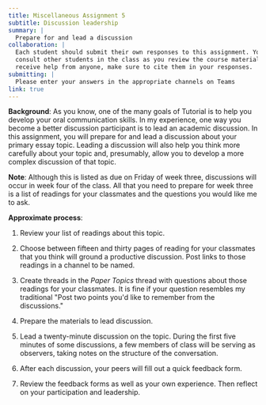 ```yaml
---
title: Miscellaneous Assignment 5
subtitle: Discussion leadership
summary: |
  Prepare for and lead a discussion
collaboration: |
  Each student should submit their own responses to this assignment. You may
  consult other students in the class as you review the course materials. If you
  receive help from anyone, make sure to cite them in your responses.
submitting: |
  Please enter your answers in the appropriate channels on Teams
link: true
---
```

**Background**: As you know, one of the many goals of Tutorial is to
help you develop your oral communication skills.  In my experience, one
way you become a better discussion participant is to lead an academic
discussion.  In this assignment, you will prepare for and lead a
discussion about your primary essay topic.  Leading a discussion will
also help you think more carefully about your topic and, presumably,
allow you to develop a more complex discussion of that topic.

**Note**: Although this is listed as due on Friday of week three,
discussions will occur in week four of the class.  All that you need
to prepare for week three is a list of readings for your classmates
and the questions you would like me to ask.  

**Approximate process**:

1. Review your list of readings about this topic.

2. Choose between fifteen and thirty pages of reading for your classmates
that you think will ground a productive discussion.  Post links to those
readings in a channel to be named.

3. Create threads in the _Paper Topics_ thread with questions about
those readings for your classmates.  It is fine if your question
resembles my traditional "Post two points you'd like to remember
from the discussions."

4. Prepare the materials to lead discussion.

5. Lead a twenty-minute discussion on the topic.  During the first
five minutes of some discussions, a few members of class will be
serving as observers, taking notes on the structure of the conversation.

6. After each discussion, your peers will fill out a quick feedback
form.

7. Review the feedback forms as well as your own experience.  Then
reflect on your participation and leadership.
